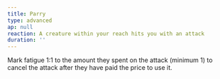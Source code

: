 ```yaml
---
title: Parry
type: advanced
ap: null
reaction: A creature within your reach hits you with an attack
duration: ''
---
```

Mark fatigue 1:1 to the amount they spent on the attack (minimum 1) to cancel the attack after they have paid the price to use it.
